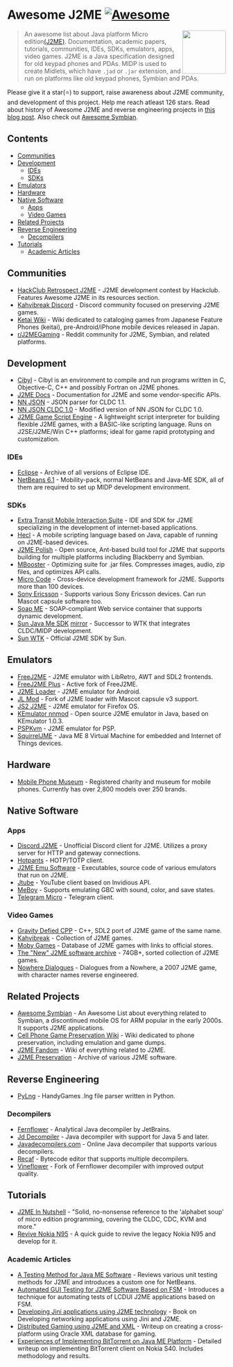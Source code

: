# Awesome J2ME [![Awesome](https://awesome.re/badge.svg)](https://awesome.re)

[<img src="j2me-logo.jpg" align="right" width="100">](https://www.oracle.com/java/technologies/javameoverview.html)


> An awesome list about Java platform Micro edition[(J2ME)](https://en.wikipedia.org/wiki/Java_Platform,_Micro_Edition). Documentation, academic papers, tutorials, communities, IDEs, SDKs, emulators, apps, video games. J2ME is a Java specification designed for old keypad phones and PDAs. MIDP is used to create Midlets, which have `.jad` or `.jar` extension, and run on platforms like old keypad phones, Symbian and PDAs.

<!--lint disable double-link-->
Please give it a star(⭐) to support, raise awareness about J2ME community, and development of this project. Help me reach atleast 126 stars. Read about history of Awesome J2ME and reverse engineering projects in <a href="https://hstsethi.vercel.app/posts/programming/awesome-j2me">this blog post</a>. Also check out [Awesome Symbian](https://github.com/hstsethi/awesome-symbian).



## Contents

- [Communities](#communities)
- [Development](#development)
   - [IDEs](#ides)
   - [SDKs](#sdks)
- [Emulators](#emulators)
- [Hardware](#hardware)
- [Native Software](#native-software)
   - [Apps](#apps)
   - [Video Games](#video-games)
- [Related Projects](#related-projects)
- [Reverse Engineering](#reverse-engineering)
   - [Decompilers](#decompilers)
- [Tutorials](#tutorials)
    - [Academic Articles](#academic-articles)



## Communities

- [HackClub Retrospect J2ME](https://retrospect.hackclub.com/j2me) - J2ME development contest by Hackclub. Features Awesome J2ME in its resources section.
- [Kahvibreak Discord](https://discord.gg/8TgbHAG) - Discord community focused on preserving J2ME games.
- [Ketai Wiki](https://keitaiwiki.com/wiki/KeitaiWiki) - Wiki dedicated to cataloging games from Japanese Feature Phones (keitai), pre-Android/iPhone mobile devices released in Japan.
- [r/J2MEGaming](https://reddit.com/r/j2megaming) - Reddit community for J2ME, Symbian, and related platforms.



## Development

- [Cibyl](https://github.com/SimonKagstrom/cibyl) - Cibyl is an environment to compile and run programs written in C, Objective-C, C++ and possibly Fortran on J2ME phones.
- [J2ME Docs](https://nikita36078.github.io/J2ME_Docs) - Documentation for J2ME and some vendor-specific APIs.
- [NN JSON](https://github.com/shinovon/NNJSON) - JSON parser for CLDC 1.1.
- [NN JSON CLDC 1.0](https://github.com/gtrxAC/discord-j2me/tree/main/src/cc/nnproject/json) - Modified version of NN JSON for CLDC 1.0.
- [J2ME Game Script Engine](https://j2megamescript.sourceforge.net/) - A lightweight script interpreter for building flexible J2ME games, with a BASIC-like scripting language. Runs on J2SE/J2ME/Win C++ platforms; ideal for game rapid prototyping and customization.

### IDEs

- [Eclipse](https://archive.eclipse.org/eclipse/downloads) - Archive of all versions of Eclipse IDE.
- [NetBeans 6.1](https://archive.org/download/netbeans-olds/6.1) - Mobility-pack, normal NetBeans and Java-ME SDK, all of them are required to set up MIDP development environment.

### SDKs

- [Extra Transit Mobile Interaction Suite](http://web.archive.org/web/20070210202710/http://www.extransit.com) - IDE and SDK for J2ME specializing in the development of internet-based applications.
- [Hecl](https://www.hecl.org) - A mobile scripting language based on Java, capable of running on J2ME-based devices.
- [J2ME Polish](https://github.com/Enough-Software/j2mepolish) - Open source, Ant-based build tool for J2ME that supports building for multiple platforms including Blackberry and Symbian.
- [MBooster](https://web.archive.org/web/20070314004015/http://innaworks.com/mBooster.html) - Optimizing suite for .jar files. Compresses images, audio, zip files, and optimizes API calls.
- [Micro Code](https://web.archive.org/web/20061225061546/http://j2me-device-db.sourceforge.net/pmwiki/index.php?n=Main.HomePage) - Cross-device development framework for J2ME. Supports more than 100 devices.
- [Sony Ericsson](https://archive.org/details/semc_java_me_cldc_sdk.2-5-0-6) - Supports various Sony Ericsson devices. Can run Mascot capsule software too.
- [Soap ME](https://dl.acm.org/doi/abs/10.1145/1462802.1462805) - SOAP-compliant Web service container that supports dynamic development.
- [Sun Java Me SDK](https://www.oracle.com/java/technologies/javame-sdk/java-me-sdk-v30.html) [mirror](https://archive.org/details/sun_java_me_sdk-3_0-win) - Successor to WTK that integrates CLDC/MIDP development.
- [Sun WTK](https://www.oracle.com/java/technologies/java-archive-downloads-javame-downloads.html#sun_java_wireless_toolkit-2.5.2_01) - Official J2ME SDK by Sun.



## Emulators

- [FreeJ2ME](https://github.com/hex007/freej2me) - J2ME emulator with LibRetro, AWT and SDL2 frontends.
- [FreeJ2ME Plus](https://github.com/TASEmulators/freej2me-plus) - Active fork of FreeJ2ME.
- [J2ME Loader](https://github.com/nikita36078/J2ME-Loader) - J2ME emulator for Android.
- [JL Mod](https://github.com/woesss/JL-Mod) - Fork of J2ME loader with Mascot capsule v3 support.
- [JS2 J2ME](https://github.com/szatkus/js2me) - J2ME emulator for Firefox OS.
- [KEmulator nnmod](https://github.com/shinovon/KEmulator) - Open source J2ME emulator in Java, based on KEmulator 1.0.3.
- [PSPKvm](https://sourceforge.net/projects/pspkvm/) - J2ME emulator for PSP.
- [SquirrelJME](https://github.com/squirreljme/squirreljme) - Java ME 8 Virtual Machine for embedded and Internet of Things devices.



## Hardware

- [Mobile Phone Museum](https://mobilephonemuseum.com/about) - Registered charity and museum for mobile phones. Currently has over 2,800 models over 250 brands.


## Native Software

### Apps

- [Discord J2ME](https://github.com/gtrxAC/discord-j2me) - Unofficial Discord client for J2ME. Utilizes a proxy server for HTTP and gateway connections.
- [Hotpants](https://github.com/baumschubser/hotpants/) - HOTP/TOTP client.
- [J2ME Emu Software](https://archive.org/details/j2me-emuSoftware) - Executables, source code of various emulators that run on J2ME.
- [Jtube](https://github.com/shinovon/JTube) - YouTube client based on Invidious API.
- [MeBoy](http://arktos.se/meboy) - Supports emulating GBC with sound, color, and save states.
- [Telegram Micro](https://github.com/faissaloo/telegram-micro) - Telegram client.

### Video Games

- [Gravity Defied CPP](https://github.com/rgimad/gravity_defied_cpp) - C++, SDL2 port of J2ME game of the same name.
- [Kahvibreak](https://bluemaxima.org/kahvibreak) - Collection of J2ME games.
- [Moby Games](https://www.mobygames.com/platform/j2me) - Database of J2ME games with links to official stores.
- [The "New" J2ME software archive](https://archive.org/details/96x65pixels_j2me) - 74GB+, sorted collection of J2ME games.
- [Nowhere Dialogues](https://gist.github.com/hstsethi/d4ef0c9f0710e5b713d1beb2ff93a1ce) - Dialogues from a Nowhere, a 2007 J2ME game, with character names reverse engineered.


## Related Projects

- [Awesome Symbian](https://github.com/hstsethi/awesome-symbian) - An Awesome List about everything related to Symbian, a discontinued mobile OS for ARM popular in the early 2000s. It supports J2ME applications.
- [Cell Phone Game Preservation Wiki](https://cellphonegamespreservation.miraheze.org/wiki/Main_Page) - Wiki dedicated to phone preservation, including emulation and game dumps.
- [J2ME Fandom](https://j2me.fandom.com/wiki) - Wiki of everything related to J2ME.
- [J2ME Preservation](https://github.com/j2me-preservation/j2me-preservation) - Archive of various J2ME software.



## Reverse Engineering

- [PyLng](https://github.com/CakesTwix/pylng) - HandyGames .lng file parser written in Python.

### Decompilers

- [Fernflower](https://github.com/fesh0r/fernflower) - Analytical Java decompiler by JetBrains.
- [Jd Decompiler](https://java-decompiler.github.io) - Java decompiler with support for Java 5 and later.
- [Javadecompilers.com](https://www.javadecompilers.com) - Online Java decompiler that supports various decompilers.
- [Recaf](https://github.com/Col-E/Recaf) - Bytecode editor that supports multiple decompilers.
- [Vineflower](https://github.com/vineflower/vineflower) - Fork of Fernflower decompiler with improved output quality.



## Tutorials

- [J2ME In Nutshell](https://www.oreilly.com/library/view/j2me-in-a/059600253X) - "Solid, no-nonsense reference to the 'alphabet soup' of micro edition programming, covering the CLDC, CDC, KVM and more."
- [Revive Nokia N95](https://github.com/domib97/revive.nokia.n95) - A quick guide to revive the legacy Nokia N95 and develop for it.

### Academic Articles

- [A Testing Method for Java ME Software](https://doi.org/10.1109/EmbeddedCom-ScalCom.2009.21) - Reviews various unit testing methods for J2ME and introduces a custom one for NetBeans.
- [Automated GUI Testing for J2ME Software Based on FSM](https://ieeexplore.ieee.org/abstract/document/5341641) - Introduces a technique for automating tests of LCDUI J2ME applications based on FSM.
- [Developing Jini applications using J2ME technology](https://dl.acm.org/doi/abs/10.5555/507165) - Book on Developing networking applications using Jini and J2ME.
- [Distributed Gaming using J2ME and XML](https://www.cs.sjsu.edu/faculty/pollett/masters/Semesters/Fall03/Rekha/CS297Report.pdf) - Writeup on creating a cross-platform using Oracle XML database for gaming.
- [Experiences of Implementing BitTorrent on Java ME Platform](https://ieeexplore.ieee.org/abstract/document/4446557) - Detailed writeup on implementing BitTorrent client on Nokia S40. Includes methodology and results.
